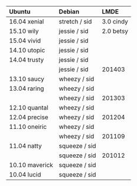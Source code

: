 | Ubuntu          | Debian        | LMDE          |
| :-------------- | :------------ | :------------ |
| 16.04  xenial   | stretch / sid | 3.0     cindy |
| 15.10  wily     | jessie  / sid | 2.0     betsy |
| 15.04  vivid    | jessie  / sid |               |
| 14.10  utopic   | jessie  / sid |               |
| 14.04  trusty   | jessie  / sid |               |
|                 | jessie  / sid | 201403        |
| 13.10  saucy    | wheezy  / sid |               |
| 13.04  raring   | wheezy  / sid |               |
|                 | wheezy  / sid | 201303        |
| 12.10  quantal  | wheezy  / sid |               |
| 12.04  precise  | wheezy  / sid | 201204        |
| 11.10  oneiric  | wheezy  / sid |               |
|                 | wheezy  / sid | 201109        |
| 11.04  natty    | squeeze / sid |               |
|                 | squeeze / sid | 201012        |
| 10.10  maverick | squeeze / sid |               |
| 10.04  lucid    | squeeze / sid |               |

